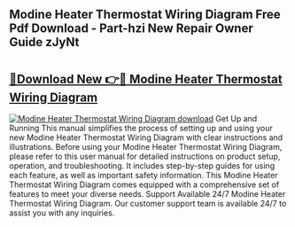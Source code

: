 ## Modine Heater Thermostat Wiring Diagram Free Pdf Download - Part-hzi New Repair Owner Guide zJyNt

# <h2><a href="http://dftpfl.blite.top/?on=Modine+Heater+Thermostat+Wiring+Diagram">🔗Download New 👉🔴 Modine Heater Thermostat Wiring Diagram</a></h2>

[![Modine Heater Thermostat Wiring Diagram download](https://i.imgur.com/lujVjoI.png)](http://dftpfl.blite.top/?on=Modine+Heater+Thermostat+Wiring+Diagram)
Get Up and Running This manual simplifies the process of setting up and using your new Modine Heater Thermostat Wiring Diagram with clear instructions and illustrations. Before using your Modine Heater Thermostat Wiring Diagram, please refer to this user manual for detailed instructions on product setup, operation, and troubleshooting. It includes step-by-step guides for using each feature, as well as important safety information. This Modine Heater Thermostat Wiring Diagram comes equipped with a comprehensive set of features to meet your diverse needs. Support Available 24/7 Modine Heater Thermostat Wiring Diagram. Our customer support team is available 24/7 to assist you with any inquiries.
